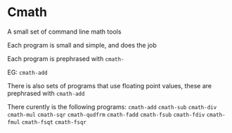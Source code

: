 # Cmath
A small set of command line math tools

Each program is small and simple, and does the job

Each program is prephrased with `cmath-`

EG: `cmath-add`

There is also sets of programs that use floating point values, these are prephrased with `cmath-add`

There curently is the following programs:
`cmath-add`
`cmath-sub`
`cmath-div`
`cmath-mul`
`cmath-sqr`
`cmath-qudfrm`
`cmath-fadd`
`cmath-fsub`
`cmath-fdiv`
`cmath-fmul`
`cmath-fsqt`
`cmath-fsqr`
